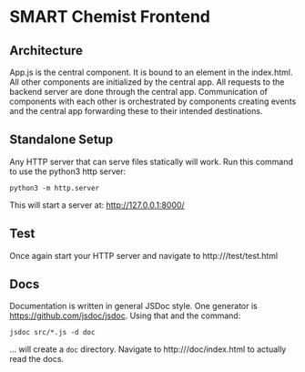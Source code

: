 # SMART Chemist Frontend

## Architecture

App.js is the central component. It is bound to an element in the index.html. All other components are initialized by the central app. All requests to the backend server are done through the central app. Communication of components with each other is orchestrated by components creating events and the central app forwarding these to their intended destinations.

## Standalone Setup

Any HTTP server that can serve files statically will work. Run this command to use the python3 http server:

```
python3 -m http.server
```

This will start a server at: http://127.0.0.1:8000/

## Test

Once again start your HTTP server and navigate to http://<your test server root>/test/test.html

## Docs

Documentation is written in general JSDoc style. One generator is https://github.com/jsdoc/jsdoc. Using that and the command:

```
jsdoc src/*.js -d doc
```

... will create a `doc` directory. Navigate to http://<your test server root>/doc/index.html to actually read the docs.
